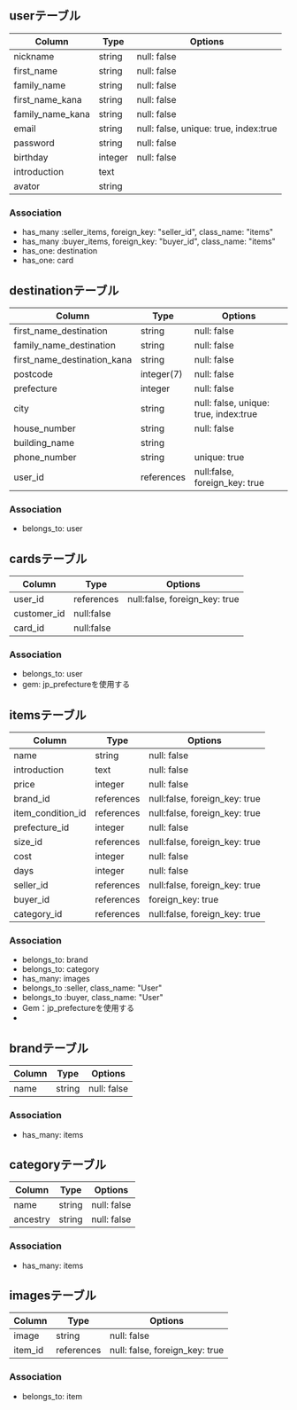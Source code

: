   
## userテーブル

|Column|Type|Options|
|------|----|-------|
|nickname|string|null: false|
|first_name|string|null: false|
|family_name|string|null: false|
|first_name_kana|string|null: false|
|family_name_kana|string|null: false|
|email|string|null: false, unique: true, index:true|
|password|string|null: false|
|birthday|integer|null: false|
|introduction|text||
|avator|string||


### Association
- has_many :seller_items, foreign_key: "seller_id", class_name: "items"
- has_many :buyer_items, foreign_key: "buyer_id", class_name: "items"
- has_one: destination
- has_one: card

## destinationテーブル

|Column|Type|Options|
|------|----|-------|
|first_name_destination|string|null: false|
|family_name_destination|string|null: false|
|first_name_destination_kana|string|null: false|
|postcode|integer(7)|null: false|
|prefecture|integer|null: false|
|city|string|null: false, unique: true, index:true|
|house_number|string|null: false|
|building_name|string|
|phone_number|string|unique: true|
|user_id|references|null:false, foreign_key: true|


### Association
- belongs_to: user

## cardsテーブル

|Column|Type|Options|
|------|----|-------|
|user_id|references|null:false, foreign_key: true|
|customer_id|null:false|
|card_id|null:false|

### Association
- belongs_to: user
- gem: jp_prefectureを使用する

## itemsテーブル

|Column|Type|Options|
|------|----|-------|
|name|string|null: false|
|introduction|text|null: false|
|price|integer|null: false|
|brand_id|references|null:false, foreign_key: true|
|item_condition_id|references|null:false, foreign_key: true|
|prefecture_id|integer|null: false|
|size_id|references|null:false, foreign_key: true|
|cost|integer|null: false|
|days|integer|null: false|
|seller_id|references|null:false, foreign_key: true|
|buyer_id|references|foreign_key: true|
|category_id|references|null:false, foreign_key: true|


### Association
- belongs_to: brand
- belongs_to: category
- has_many: images
- belongs_to :seller, class_name: "User"
- belongs_to :buyer, class_name: "User"
- Gem：jp_prefectureを使用する
- 

## brandテーブル

|Column|Type|Options|
|------|----|-------|
|name|string|null: false|



### Association
- has_many: items


## categoryテーブル

|Column|Type|Options|
|------|----|-------|
|name|string|null: false|
|ancestry|string|null: false|



### Association
- has_many: items

## imagesテーブル

|Column|Type|Options|
|------|----|-------|
|image|string|null: false|
|item_id|references|null: false, foreign_key: true|



### Association
- belongs_to: item

